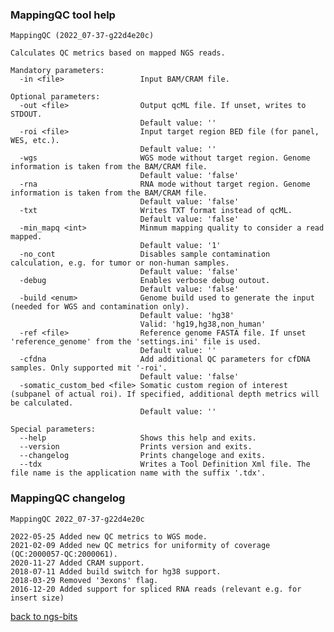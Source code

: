 ### MappingQC tool help
	MappingQC (2022_07-37-g22d4e20c)
	
	Calculates QC metrics based on mapped NGS reads.
	
	Mandatory parameters:
	  -in <file>                 Input BAM/CRAM file.
	
	Optional parameters:
	  -out <file>                Output qcML file. If unset, writes to STDOUT.
	                             Default value: ''
	  -roi <file>                Input target region BED file (for panel, WES, etc.).
	                             Default value: ''
	  -wgs                       WGS mode without target region. Genome information is taken from the BAM/CRAM file.
	                             Default value: 'false'
	  -rna                       RNA mode without target region. Genome information is taken from the BAM/CRAM file.
	                             Default value: 'false'
	  -txt                       Writes TXT format instead of qcML.
	                             Default value: 'false'
	  -min_mapq <int>            Minmum mapping quality to consider a read mapped.
	                             Default value: '1'
	  -no_cont                   Disables sample contamination calculation, e.g. for tumor or non-human samples.
	                             Default value: 'false'
	  -debug                     Enables verbose debug outout.
	                             Default value: 'false'
	  -build <enum>              Genome build used to generate the input (needed for WGS and contamination only).
	                             Default value: 'hg38'
	                             Valid: 'hg19,hg38,non_human'
	  -ref <file>                Reference genome FASTA file. If unset 'reference_genome' from the 'settings.ini' file is used.
	                             Default value: ''
	  -cfdna                     Add additional QC parameters for cfDNA samples. Only supported mit '-roi'.
	                             Default value: 'false'
	  -somatic_custom_bed <file> Somatic custom region of interest (subpanel of actual roi). If specified, additional depth metrics will be calculated.
	                             Default value: ''
	
	Special parameters:
	  --help                     Shows this help and exits.
	  --version                  Prints version and exits.
	  --changelog                Prints changeloge and exits.
	  --tdx                      Writes a Tool Definition Xml file. The file name is the application name with the suffix '.tdx'.
	
### MappingQC changelog
	MappingQC 2022_07-37-g22d4e20c
	
	2022-05-25 Added new QC metrics to WGS mode.
	2021-02-09 Added new QC metrics for uniformity of coverage (QC:2000057-QC:2000061).
	2020-11-27 Added CRAM support.
	2018-07-11 Added build switch for hg38 support.
	2018-03-29 Removed '3exons' flag.
	2016-12-20 Added support for spliced RNA reads (relevant e.g. for insert size)
[back to ngs-bits](https://github.com/imgag/ngs-bits)